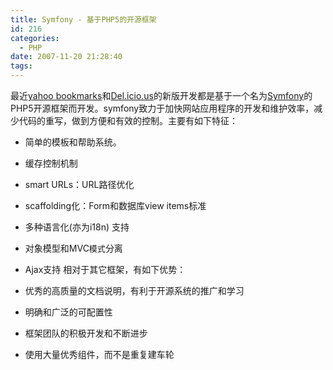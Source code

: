 ```yaml
---
title: Symfony - 基于PHP5的开源框架
id: 216
categories:
  - PHP
date: 2007-11-20 21:28:40
tags:
---
```


最近[yahoo bookmarks](http://www.ysearchblog.com/archives/cat_bookmarks.html)和[Del.icio.us](http://del.icio.us/)的新版开发都是基于一个名为[Symfony](http://www.symfony-project.org/)的PHP5开源框架而开发。symfony致力于加快网站应用程序的开发和维护效率，减少代码的重写，做到方便和有效的控制。主要有如下特征：

*   简单的模板和帮助系统。
*   缓存控制机制
*   smart URLs：URL路径优化
*   scaffolding化：Form和数据库view items标准
*   多种语言化(亦为i18n) 支持
*   对象模型和MVC<font size="-1">模式</font>分离
*   Ajax支持
相对于其它框架，有如下优势：

*   优秀的高质量的文档说明，有利于开源系统的推广和学习
*   明确和广泛的可配置性
*   框架团队的积极开发和不断进步
*   使用大量优秀组件，而不是重复建车轮